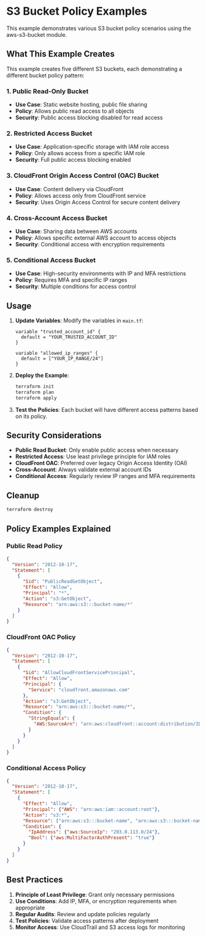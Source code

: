 # S3 Bucket Policy Examples

This example demonstrates various S3 bucket policy scenarios using the aws-s3-bucket module.

## What This Example Creates

This example creates five different S3 buckets, each demonstrating a different bucket policy pattern:

### 1. Public Read-Only Bucket
- **Use Case**: Static website hosting, public file sharing
- **Policy**: Allows public read access to all objects
- **Security**: Public access blocking disabled for read access

### 2. Restricted Access Bucket
- **Use Case**: Application-specific storage with IAM role access
- **Policy**: Only allows access from a specific IAM role
- **Security**: Full public access blocking enabled

### 3. CloudFront Origin Access Control (OAC) Bucket
- **Use Case**: Content delivery via CloudFront
- **Policy**: Allows access only from CloudFront service
- **Security**: Uses Origin Access Control for secure content delivery

### 4. Cross-Account Access Bucket
- **Use Case**: Sharing data between AWS accounts
- **Policy**: Allows specific external AWS account to access objects
- **Security**: Conditional access with encryption requirements

### 5. Conditional Access Bucket
- **Use Case**: High-security environments with IP and MFA restrictions
- **Policy**: Requires MFA and specific IP ranges
- **Security**: Multiple conditions for access control

## Usage

1. **Update Variables**: Modify the variables in `main.tf`:
   ```hcl
   variable "trusted_account_id" {
     default = "YOUR_TRUSTED_ACCOUNT_ID"
   }
   
   variable "allowed_ip_ranges" {
     default = ["YOUR_IP_RANGE/24"]
   }
   ```

2. **Deploy the Example**:
   ```bash
   terraform init
   terraform plan
   terraform apply
   ```

3. **Test the Policies**: Each bucket will have different access patterns based on its policy.

## Security Considerations

- **Public Read Bucket**: Only enable public access when necessary
- **Restricted Access**: Use least privilege principle for IAM roles
- **CloudFront OAC**: Preferred over legacy Origin Access Identity (OAI)
- **Cross-Account**: Always validate external account IDs
- **Conditional Access**: Regularly review IP ranges and MFA requirements

## Cleanup

```bash
terraform destroy
```

## Policy Examples Explained

### Public Read Policy
```json
{
  "Version": "2012-10-17",
  "Statement": [
    {
      "Sid": "PublicReadGetObject",
      "Effect": "Allow",
      "Principal": "*",
      "Action": "s3:GetObject",
      "Resource": "arn:aws:s3:::bucket-name/*"
    }
  ]
}
```

### CloudFront OAC Policy
```json
{
  "Version": "2012-10-17",
  "Statement": [
    {
      "Sid": "AllowCloudFrontServicePrincipal",
      "Effect": "Allow",
      "Principal": {
        "Service": "cloudfront.amazonaws.com"
      },
      "Action": "s3:GetObject",
      "Resource": "arn:aws:s3:::bucket-name/*",
      "Condition": {
        "StringEquals": {
          "AWS:SourceArn": "arn:aws:cloudfront::account:distribution/ID"
        }
      }
    }
  ]
}
```

### Conditional Access Policy
```json
{
  "Version": "2012-10-17",
  "Statement": [
    {
      "Effect": "Allow",
      "Principal": {"AWS": "arn:aws:iam::account:root"},
      "Action": "s3:*",
      "Resource": ["arn:aws:s3:::bucket-name", "arn:aws:s3:::bucket-name/*"],
      "Condition": {
        "IpAddress": {"aws:SourceIp": "203.0.113.0/24"},
        "Bool": {"aws:MultiFactorAuthPresent": "true"}
      }
    }
  ]
}
```

## Best Practices

1. **Principle of Least Privilege**: Grant only necessary permissions
2. **Use Conditions**: Add IP, MFA, or encryption requirements when appropriate
3. **Regular Audits**: Review and update policies regularly
4. **Test Policies**: Validate access patterns after deployment
5. **Monitor Access**: Use CloudTrail and S3 access logs for monitoring
